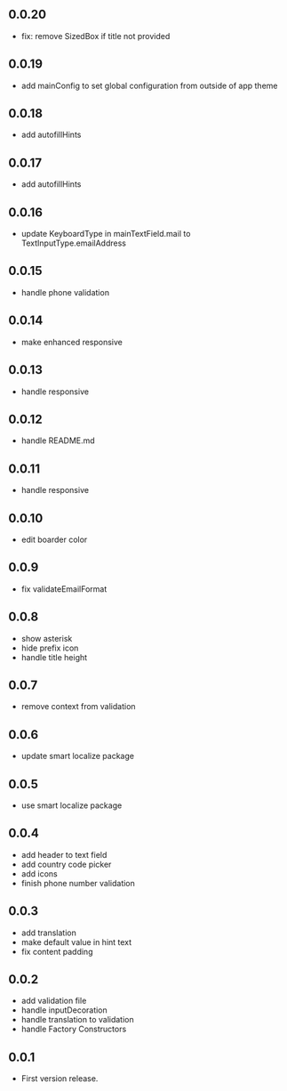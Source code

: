 ## 0.0.20

* fix: remove SizedBox if title not provided

## 0.0.19

* add mainConfig to set global configuration from outside of app theme

## 0.0.18

* add autofillHints

## 0.0.17

* add autofillHints

## 0.0.16

* update KeyboardType in mainTextField.mail to TextInputType.emailAddress

## 0.0.15

* handle phone validation

## 0.0.14

* make enhanced responsive

## 0.0.13

* handle responsive

## 0.0.12

* handle README.md

## 0.0.11

* handle responsive

## 0.0.10

* edit boarder color

## 0.0.9

* fix validateEmailFormat

## 0.0.8

* show asterisk
* hide prefix icon
* handle title height

## 0.0.7

* remove context from validation

## 0.0.6

* update smart localize package

## 0.0.5

* use smart localize package

## 0.0.4

* add header to text field
* add country code picker
* add icons
* finish phone number validation

## 0.0.3

* add translation
* make default value in hint text
* fix content padding

## 0.0.2

* add validation file
* handle inputDecoration
* handle translation to validation
* handle Factory Constructors

## 0.0.1

* First version release.
